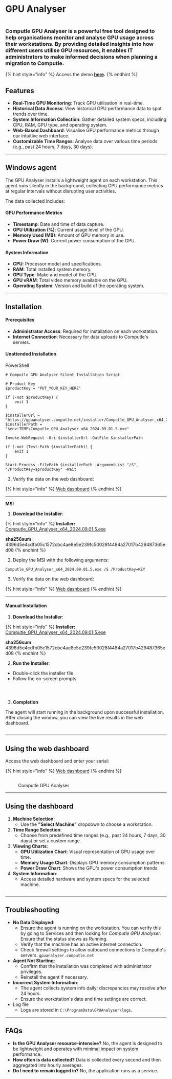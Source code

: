 # GPU Analyser

<figure><img src="../../.gitbook/assets/image (34).png" alt=""><figcaption></figcaption></figure>

### Computle GPU Analyser is a powerful free tool designed to help organisations monitor and analyse GPU usage across their workstations. By providing detailed insights into how different users utilise GPU resources, it enables IT administrators to make informed decisions when planning a migration to Computle.

{% hint style="info" %}
Access the demo [**here**](https://gpuanalyser.computle.net/demo/)**.**
{% endhint %}

## Features

* **Real-Time GPU Monitoring**: Track GPU utilisation in real-time.
* **Historical Data Access**: View historical GPU performance data to spot trends over time.
* **System Information Collection**: Gather detailed system specs, including CPU, RAM, GPU type, and operating system.
* **Web-Based Dashboard**: Visualise GPU performance metrics through our intuitive web interface.
* **Customizable Time Ranges**: Analyse data over various time periods (e.g., past 24 hours, 7 days, 30 days).

***

## Windows agent

The GPU Analyser installs a lightweight agent on each workstation. This agent runs silently in the background, collecting GPU performance metrics at regular intervals without disrupting user activities.

The data collected includes:

#### GPU Performance Metrics

* **Timestamp**: Date and time of data capture.
* **GPU Utilization (%)**: Current usage level of the GPU.
* **Memory Used (MB)**: Amount of GPU memory in use.
* **Power Draw (W)**: Current power consumption of the GPU.

#### System Information

* **CPU**: Processor model and specifications.
* **RAM**: Total installed system memory.
* **GPU Type**: Make and model of the GPU.
* **GPU vRAM**: Total video memory available on the GPU.
* **Operating System**: Version and build of the operating system.

***

## Installation&#x20;

#### Prerequisites

* **Administrator Access**: Required for installation on each workstation.
* **Internet Connection**: Necessary for data uploads to Computle's servers.

#### Unattended Installation&#x20;

PowerShell

```
# Computle GPU Analyser Silent Installation Script

# Product Key
$productKey = "PUT_YOUR_KEY_HERE"

if (-not $productKey) {
    exit 1
}

$installerUrl = "https://gpuanalyser.computle.net/installer/Computle_GPU_Analyser_x64_2024.09.01.5.exe"
$installerPath = "$env:TEMP\Computle_GPU_Analyser_x64_2024.09.01.5.exe"

Invoke-WebRequest -Uri $installerUrl -OutFile $installerPath

if (-not (Test-Path $installerPath)) {
    exit 1
}

Start-Process -FilePath $installerPath -ArgumentList "/S", "/ProductKey=$productKey" -Wait

```

3. Verify the data on the web dashboard:

{% hint style="info" %}
[Web dashboard](https://gpuanalyser.computle.net)
{% endhint %}

***

**MSI**

1. **Download the Installer**:

{% hint style="info" %}
**Installer:** [Computle\_GPU\_Analyser\_x64\_2024.09.01.5.exe](../../)

**sha256sum** 4396d5e4cdfb05c1572cbc4ae8e5e239fc50028f4484a27017b429487365ed08
{% endhint %}

2. Deploy the MSI with the following arguments:

`Computle_GPU_Analyser_x64_2024.09.01.5.exe /S /ProductKey=KEY`

3. Verify the data on the web dashboard:

{% hint style="info" %}
[Web dashboard](https://gpuanalyser.computle.net)
{% endhint %}

***

#### Manual Installation&#x20;

1. **Download the Installer**:

{% hint style="info" %}
**Installer:** [Computle\_GPU\_Analyser\_x64\_2024.09.01.5.exe](../../)

**sha256sum** 4396d5e4cdfb05c1572cbc4ae8e5e239fc50028f4484a27017b429487365ed08
{% endhint %}

2. **Run the Installer**:

* Double-click the installer file.
* Follow the on-screen prompts.

<figure><img src="../../.gitbook/assets/image (3).png" alt=""><figcaption></figcaption></figure>

<figure><img src="../../.gitbook/assets/image (4).png" alt=""><figcaption></figcaption></figure>

<figure><img src="../../.gitbook/assets/image (5).png" alt=""><figcaption></figcaption></figure>

3. **Completion**

The agent will start running in the background upon successful installation. After closing the window, you can view the live results in the web dashboard.&#x20;

<figure><img src="../../.gitbook/assets/image (6).png" alt=""><figcaption></figcaption></figure>

***

## Using the web dashboard

Access the web dashboard and enter your serial:

{% hint style="info" %}
[Web dashboard](https://gpuanalyser.computle.net)
{% endhint %}

<figure><img src="../../.gitbook/assets/image (32).png" alt=""><figcaption><p>Computle GPU Analyser</p></figcaption></figure>

***

## Using the dashboard

1. **Machine Selection**:
   * Use the **"Select Machine"** dropdown to choose a workstation.
2. **Time Range Selection**:
   * Choose from predefined time ranges (e.g., past 24 hours, 7 days, 30 days) or set a custom range.
3. **Viewing Charts**:
   * **GPU Utilization Chart**: Visual representation of GPU usage over time.
   * **Memory Usage Chart**: Displays GPU memory consumption patterns.
   * **Power Draw Chart**: Shows the GPU's power consumption trends.
4. **System Information**:
   * Access detailed hardware and system specs for the selected machine.

<figure><img src="../../.gitbook/assets/image (33).png" alt=""><figcaption></figcaption></figure>

***

## Troubleshooting&#x20;

* **No Data Displayed**:
  * Ensure the agent is running on the workstation. You can verify this by going to Services and then looking for _Computle GPU Analyser_. Ensure that the status shows as Running.&#x20;
  * Verify that the machine has an active internet connection.
  * Check firewall settings to allow outbound connections to Computle's servers. `gpuanalyser.computle.net`
* **Agent Not Starting**:
  * Confirm that the installation was completed with administrator privileges.
  * Reinstall the agent if necessary.
* **Incorrect System Information**:
  * The agent collects system info daily; discrepancies may resolve after 24 hours.
  * Ensure the workstation's date and time settings are correct.
* Log file
  * Logs are stored in `C:\ProgramData\GPUAnalyser\logs`.

***

## FAQs

* **Is the GPU Analyser resource-intensive?** No, the agent is designed to be lightweight and operates with minimal impact on system performance.&#x20;
* **How often is data collected?** Data is collected every second and then aggregated into hourly averages.&#x20;
* **Do I need to remain logged in?** No, the application runs as a service.&#x20;

